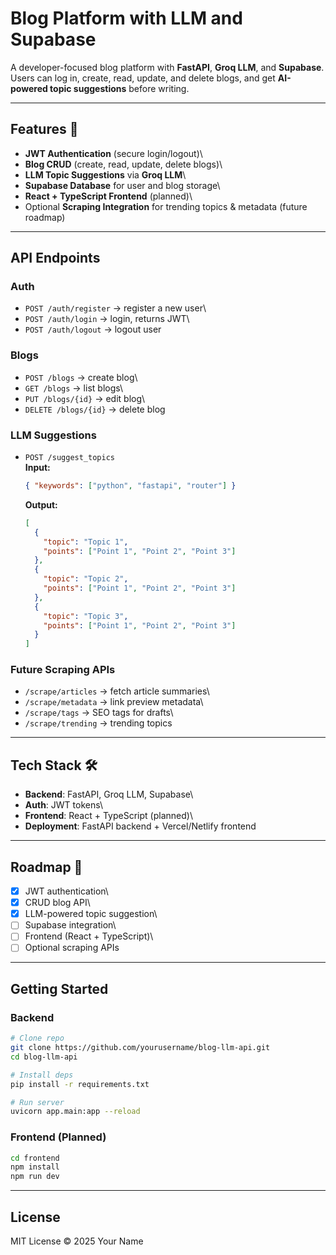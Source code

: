 # Blog Platform with LLM and Supabase

A developer-focused blog platform with **FastAPI**, **Groq LLM**, and
**Supabase**.\
Users can log in, create, read, update, and delete blogs, and get
**AI-powered topic suggestions** before writing.

------------------------------------------------------------------------

## Features 🚀

-   **JWT Authentication** (secure login/logout)\
-   **Blog CRUD** (create, read, update, delete blogs)\
-   **LLM Topic Suggestions** via **Groq LLM**\
-   **Supabase Database** for user and blog storage\
-   **React + TypeScript Frontend** (planned)\
-   Optional **Scraping Integration** for trending topics & metadata
    (future roadmap)

------------------------------------------------------------------------

## API Endpoints

### Auth

-   `POST /auth/register` → register a new user\
-   `POST /auth/login` → login, returns JWT\
-   `POST /auth/logout` → logout user

### Blogs

-   `POST /blogs` → create blog\
-   `GET /blogs` → list blogs\
-   `PUT /blogs/{id}` → edit blog\
-   `DELETE /blogs/{id}` → delete blog

### LLM Suggestions

-   `POST /suggest_topics`\
    **Input:**

    ``` json
    { "keywords": ["python", "fastapi", "router"] }
    ```

    **Output:**

    ``` json
    [
      {
        "topic": "Topic 1",
        "points": ["Point 1", "Point 2", "Point 3"]
      },
      {
        "topic": "Topic 2",
        "points": ["Point 1", "Point 2", "Point 3"]
      },
      {
        "topic": "Topic 3",
        "points": ["Point 1", "Point 2", "Point 3"]
      }
    ]
    ```

### Future Scraping APIs

-   `/scrape/articles` → fetch article summaries\
-   `/scrape/metadata` → link preview metadata\
-   `/scrape/tags` → SEO tags for drafts\
-   `/scrape/trending` → trending topics

------------------------------------------------------------------------

## Tech Stack 🛠️

-   **Backend**: FastAPI, Groq LLM, Supabase\
-   **Auth**: JWT tokens\
-   **Frontend**: React + TypeScript (planned)\
-   **Deployment**: FastAPI backend + Vercel/Netlify frontend

------------------------------------------------------------------------

## Roadmap 📌

-   [x] JWT authentication\
-   [x] CRUD blog API\
-   [x] LLM-powered topic suggestion\
-   [ ] Supabase integration\
-   [ ] Frontend (React + TypeScript)\
-   [ ] Optional scraping APIs

------------------------------------------------------------------------

## Getting Started

### Backend

``` bash
# Clone repo
git clone https://github.com/yourusername/blog-llm-api.git
cd blog-llm-api

# Install deps
pip install -r requirements.txt

# Run server
uvicorn app.main:app --reload
```

### Frontend (Planned)

``` bash
cd frontend
npm install
npm run dev
```

------------------------------------------------------------------------

## License

MIT License © 2025 Your Name
